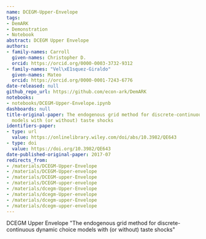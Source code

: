 ```yaml
---
name: DCEGM-Upper-Envelope
tags:
- DemARK
- Demonstration
- Notebook
abstract: DCEGM Upper Envelope
authors:
- family-names: Carroll
  given-names: Christopher D.
  orcid: https://orcid.org/0000-0003-3732-9312
- family-names: "Vel\xE1squez-Giraldo"
  given-names: Mateo
  orcid: https://orcid.org/0000-0001-7243-6776
date-released: null
github_repo_url: https://github.com/econ-ark/DemARK
notebooks:
- notebooks/DCEGM-Upper-Envelope.ipynb
dashboards: null
title-original-paper: The endogenous grid method for discrete-continuous dynamic choice
  models with (or without) taste shocks
identifiers-paper:
- type: url
  value: https://onlinelibrary.wiley.com/doi/abs/10.3982/QE643
- type: doi
  value: https://doi.org/10.3982/QE643
date-published-original-paper: 2017-07
redirects_from:
- /materials/DCEGM-Upper-Envelope
- /materials/DCEGM-Upper-envelope
- /materials/DCEGM-upper-Envelope
- /materials/DCEGM-upper-envelope
- /materials/dcegm-Upper-Envelope
- /materials/dcegm-Upper-envelope
- /materials/dcegm-upper-Envelope
- /materials/dcegm-upper-envelope
---
```


DCEGM Upper Envelope
"The endogenous grid method for discrete-continuous dynamic choice models with (or without) taste shocks"
